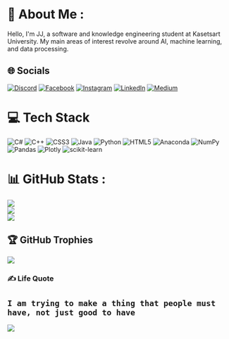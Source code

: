# 💫 About Me :
Hello, I'm JJ, a software and knowledge engineering student at Kasetsart University. My main areas of interest revolve around AI, machine learning, and data processing.

## 🌐 Socials
[![Discord](https://img.shields.io/badge/Discord-%237289DA.svg?logo=discord&logoColor=white)](htttps://discord.gg/Jwizzed#9099) 
[![Facebook](https://img.shields.io/badge/Facebook-%231877F2.svg?logo=Facebook&logoColor=white)](https://facebook.com/Krittin_Setdhavanich) 
[![Instagram](https://img.shields.io/badge/Instagram-%23E4405F.svg?logo=Instagram&logoColor=white)](https://instagram.com/jjkrittin) 
[![LinkedIn](https://img.shields.io/badge/LinkedIn-%230077B5.svg?logo=linkedin&logoColor=white)](https://linkedin.com/in/Jwizzed)
[![Medium](https://img.shields.io/badge/Medium-12100E?logo=medium&logoColor=white)]((https://medium.com/@jwizzed_70966))

# 💻 Tech Stack
![C#](https://img.shields.io/badge/c%23-%23239120.svg?style=for-the-badge&logo=c-sharp&logoColor=white) ![C++](https://img.shields.io/badge/c++-%2300599C.svg?style=for-the-badge&logo=c%2B%2B&logoColor=white) ![CSS3](https://img.shields.io/badge/css3-%231572B6.svg?style=for-the-badge&logo=css3&logoColor=white) ![Java](https://img.shields.io/badge/java-%23ED8B00.svg?style=for-the-badge&logo=java&logoColor=white) ![Python](https://img.shields.io/badge/python-3670A0?style=for-the-badge&logo=python&logoColor=ffdd54) ![HTML5](https://img.shields.io/badge/html5-%23E34F26.svg?style=for-the-badge&logo=html5&logoColor=white) ![Anaconda](https://img.shields.io/badge/Anaconda-%2344A833.svg?style=for-the-badge&logo=anaconda&logoColor=white) ![NumPy](https://img.shields.io/badge/numpy-%23013243.svg?style=for-the-badge&logo=numpy&logoColor=white) ![Pandas](https://img.shields.io/badge/pandas-%23150458.svg?style=for-the-badge&logo=pandas&logoColor=white) ![Plotly](https://img.shields.io/badge/Plotly-%233F4F75.svg?style=for-the-badge&logo=plotly&logoColor=white) ![scikit-learn](https://img.shields.io/badge/scikit--learn-%23F7931E.svg?style=for-the-badge&logo=scikit-learn&logoColor=white)
# 📊 GitHub Stats :
![](https://github-readme-stats.vercel.app/api?username=Jwizzed&theme=midnight-purple&hide_border=false&include_all_commits=true&count_private=false)<br/>
![](https://github-readme-streak-stats.herokuapp.com/?user=Jwizzed&theme=midnight-purple&hide_border=false)<br/>
![](https://github-readme-stats.vercel.app/api/top-langs/?username=Jwizzed&theme=midnight-purple&hide_border=false&include_all_commits=true&count_private=false&layout=compact)

## 🏆 GitHub Trophies
![](https://github-trophies.vercel.app/?username=Jwizzed&theme=dark_dimmed&no-frame=false&no-bg=false&margin-w=4)

### ✍️ Life Quote
`I am trying to make a thing that people must have, not just good to have`
---
[![](https://visitcount.itsvg.in/api?id=Jwizzed&icon=0&color=6)](https://visitcount.itsvg.in)
